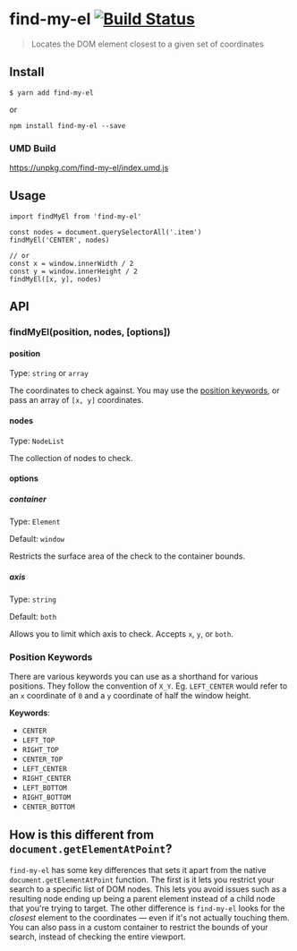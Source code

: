 # find-my-el [![Build Status](https://travis-ci.org/syropian/find-my-el.svg?branch=master)](https://travis-ci.org/syropian/find-my-el)

> Locates the DOM element closest to a given set of coordinates

## Install

```
$ yarn add find-my-el
```

or

```
npm install find-my-el --save
```

### UMD Build

https://unpkg.com/find-my-el/index.umd.js

## Usage

```
import findMyEl from 'find-my-el'

const nodes = document.querySelectorAll('.item')
findMyEl('CENTER', nodes)

// or
const x = window.innerWidth / 2
const y = window.innerHeight / 2
findMyEl([x, y], nodes)
```
## API

### findMyEl(position, nodes, [options])

#### position
Type: `string` or `array`

The coordinates to check against. You may use the [position keywords](#position-keywords), or pass an array of `[x, y]` coordinates.

#### nodes
Type: `NodeList`

The collection of nodes to check.

#### options

##### container
Type: `Element`

Default: `window`

Restricts the surface area of the check to the container bounds.

##### axis
Type: `string`

Default: `both`

Allows you to limit which axis to check. Accepts `x`, `y`, or `both`.


### Position Keywords

There are various keywords you can use as a shorthand for various positions. They follow the convention of `X_Y`. Eg. `LEFT_CENTER` would refer to an `x` coordinate of `0` and a `y` coordinate of half the window height.

**Keywords**:
- `CENTER`
- `LEFT_TOP`
- `RIGHT_TOP`
- `CENTER_TOP`
- `LEFT_CENTER`
- `RIGHT_CENTER`
- `LEFT_BOTTOM`
- `RIGHT_BOTTOM`
- `CENTER_BOTTOM`

## How is this different from `document.getElementAtPoint`?

`find-my-el` has some key differences that sets it apart from the native `document.getElementAtPoint` function. The first is it lets you restrict your search to a specific list of DOM nodes. This lets you avoid issues such as a resulting node ending up being a parent element instead of a child node that you're trying to target. The other difference is `find-my-el` looks for the _closest_ element to the coordinates — even if it's not actually touching them. You can also pass in a custom container to restrict the bounds of your search, instead of checking the entire viewport.   
